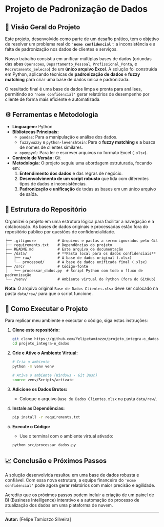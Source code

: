 
# Projeto de Padronização de Dados

## 📜 Visão Geral do Projeto

Este projeto, desenvolvido como parte de um desafio prático, tem o objetivo de resolver um problema real do **`'nome confidencial'`**: a inconsistência e a falta de padronização nos dados de clientes e serviços.

Nosso trabalho consistiu em unificar múltiplas bases de dados (oriundas das abas `Operacoes`, `Departamento_Pessoal`, `Profissional_Ponta`, e `Recrutamento_Selecao`) de um **único arquivo Excel**. A solução foi construída em Python, aplicando técnicas de **padronização de dados** e **fuzzy matching** para criar uma base de dados única e padronizada.

O resultado final é uma base de dados limpa e pronta para análises, permitindo ao `'nome confidencial'` gerar relatórios de desempenho por cliente de forma mais eficiente e automatizada.

## ⚙️ Ferramentas e Metodologia

  * **Linguagem:** Python
  * **Bibliotecas Principais:**
      * `pandas`: Para a manipulação e análise dos dados.
      * `fuzzywuzzy` e `python-levenshtein`: Para o **fuzzy matching** e a busca de nomes de clientes similares.
      * `openpyxl`: Para ler e escrever arquivos no formato Excel (`.xlsx`).
  * **Controle de Versão:** Git
  * **Metodologia:** O projeto seguiu uma abordagem estruturada, focando em:
    1.  **Entendimento dos dados** e das regras de negócio.
    2.  **Desenvolvimento de um script robusto** que lida com diferentes tipos de dados e inconsistências.
    3.  **Padronização e unificação** de todas as bases em um único arquivo de saída.

## 📂 Estrutura do Repositório

Organizei o projeto em uma estrutura lógica para facilitar a navegação e a colaboração. As bases de dados originais e processadas estão fora do repositório público por questões de confidencialidade.

```
├── .gitignore          # Arquivos e pastas a serem ignorados pelo Git
├── requirements.txt    # Dependências do projeto
├── README.md           # Este arquivo de documentação
├── /data/              # **Pasta local para os dados confidenciais**
│   ├── raw/            # A base de dados original (.xlsx)
│   └── processed/      # A base de dados unificada final (.xlsx)
├── /src/               # Código-fonte
│   └── processar_dados.py  # Script Python com todo o fluxo de padronização
└── /venv/              # Ambiente virtual do Python (fora do GitHub)
```

**Nota:** O arquivo original `Base de Dados Clientes.xlsx` deve ser colocado na pasta `data/raw/` para que o script funcione.

## 🚀 Como Executar o Projeto

Para replicar meu ambiente e executar o código, siga estas instruções:

1.  **Clone este repositório:**

    ```bash
    git clone https://github.com/felipetamiozzo/projeto_integra-o_dados
    cd projeto_integra-o_dados
    ```

2.  **Crie e Ative o Ambiente Virtual:**

    ```bash
    # Cria o ambiente
    python -m venv venv

    # Ativa o ambiente (Windows - Git Bash)
    source venv/Scripts/activate
    ```

3.  **Adicione os Dados Brutos:**

      * Coloque o arquivo `Base de Dados Clientes.xlsx` na pasta `data/raw/`.

4.  **Instale as Dependências:**

    ```bash
    pip install -r requirements.txt
    ```

5.  **Execute o Código:**

      * Use o terminal com o ambiente virtual ativado:

    <!-- end list -->

    ```bash
    python src/processar_dados.py
    ```

## 📈 Conclusão e Próximos Passos

A solução desenvolvida resultou em uma base de dados robusta e confiável. Com essa nova estrutura, a equipe financeira do `'nome confidencial'` pode agora gerar relatórios com maior precisão e agilidade.

Acredito que os próximos passos podem incluir a criação de um painel de BI (Business Intelligence) interativo e a automação do processo de atualização dos dados em uma plataforma de nuvem.

-----

**Autor:** [Felipe Tamiozzo Silveira]